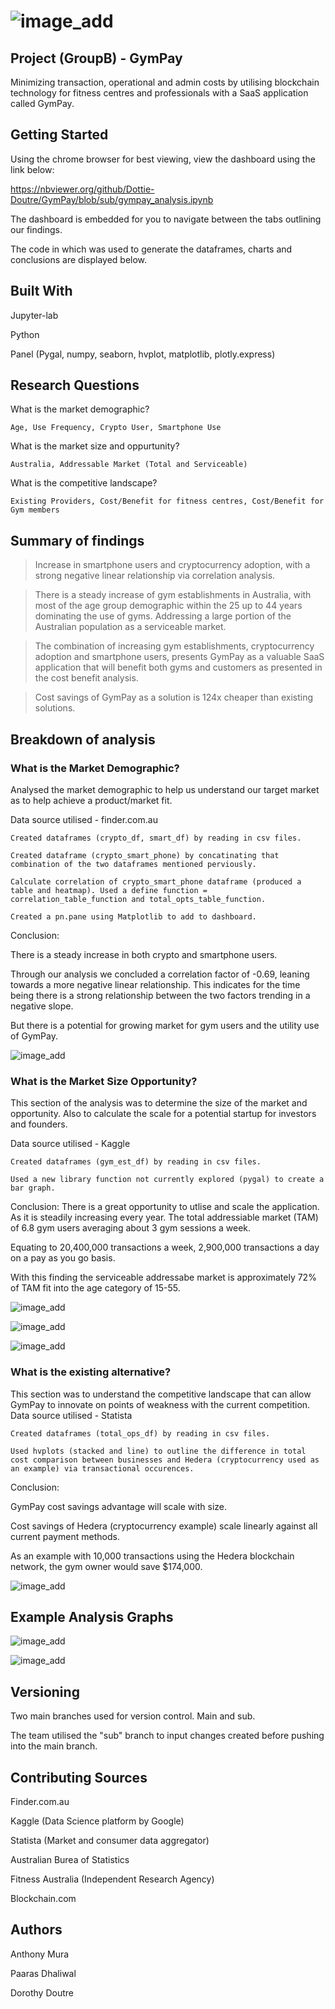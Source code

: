 # ![image_add](Images/Gympay.png)

## Project (GroupB) - GymPay
Minimizing transaction, operational and admin costs by utilising blockchain technology for fitness centres and professionals with a SaaS application called GymPay.

## Getting Started
Using the chrome browser for best viewing, view the dashboard using the link below:

https://nbviewer.org/github/Dottie-Doutre/GymPay/blob/sub/gympay_analysis.ipynb

The dashboard is embedded for you to navigate between the tabs outlining our findings.

The code in which was used to generate the dataframes, charts and conclusions are displayed below.

## Built With
Jupyter-lab

Python

Panel (Pygal, numpy, seaborn, hvplot, matplotlib, plotly.express)

## Research Questions
What is the market demographic?
```
Age, Use Frequency, Crypto User, Smartphone Use
```
What is the market size and oppurtunity?
```
Australia, Addressable Market (Total and Serviceable)
```
What is the competitive landscape?
```
Existing Providers, Cost/Benefit for fitness centres, Cost/Benefit for Gym members
```
## Summary of findings
> Increase in smartphone users and cryptocurrency adoption, with a strong negative linear relationship via correlation analysis.

> There is a steady increase of gym establishments in Australia, with most of the age group demographic within the 25 up to 44 years dominating the use of gyms. 
Addressing a large portion of the Australian population as a serviceable market.

> The combination of increasing gym establishments, cryptocurrency adoption and smartphone users, presents GymPay as a valuable SaaS application that will benefit both gyms and customers as presented in the cost benefit analysis.

> Cost savings of GymPay as a solution is 124x cheaper than existing solutions.

## Breakdown of analysis

### What is the Market Demographic?
Analysed the market demographic to help us understand our target market as to help achieve a product/market fit.

Data source utilised - finder.com.au
```
Created dataframes (crypto_df, smart_df) by reading in csv files.

Created dataframe (crypto_smart_phone) by concatinating that combination of the two dataframes mentioned perviously.

Calculate correlation of crypto_smart_phone dataframe (produced a table and heatmap). Used a define function = correlation_table_function and total_opts_table_function.

Created a pn.pane using Matplotlib to add to dashboard.
```
Conclusion:

There is a steady increase in both crypto and smartphone users.

Through our analysis we concluded a correlation factor of -0.69, leaning towards a more negative linear relationship. This indicates for the time being there is a strong relationship between the two factors trending in a negative slope.

But there is a potential for growing market for gym users and the utility use of GymPay.

![image_add](Images/heatmap.png)

### What is the Market Size Opportunity?
This section of the analysis was to determine the size of the market and opportunity. Also to calculate the scale for a potential startup for investors and founders.

Data source utilised - Kaggle
```
Created dataframes (gym_est_df) by reading in csv files.

Used a new library function not currently explored (pygal) to create a bar graph.
```
Conclusion:
There is a great opportunity to utlise and scale the application. As it is steadily increasing every year. The total addressiable market (TAM) of 6.8 gym users averaging about 3 gym sessions a week. 

Equating to 20,400,000 transactions a week, 2,900,000 transactions a day on a pay as you go basis.

With this finding the serviceable addressabe market is approximately 72% of TAM fit into the age category of 15-55.

![image_add](Plots/gym_est_bar.svg)

![image_add](Plots/gym_data.png)

![image_add](Plots/gym_user_bar.svg)

### What is the existing alternative?
This section was to understand the competitive landscape that can allow GymPay to innovate on points of weakness with the current competition.
Data source utilised - Statista
```
Created dataframes (total_ops_df) by reading in csv files.

Used hvplots (stacked and line) to outline the difference in total cost comparison between businesses and Hedera (cryptocurrency used as an example) via transactional occurences.
```
Conclusion:

GymPay cost savings advantage will scale with size.

Cost savings of Hedera (cryptocurrency example) scale linearly against all current payment methods.

As an example with 10,000 transactions using the Hedera blockchain network, the gym owner would save $174,000.

![image_add](Images/Cost_savings.PNG)
 
## Example Analysis Graphs

![image_add](Images/radar_chart_gymdemographic.svg)

![image_add](Plots/bar_chart.svg)

## Versioning
Two main branches used for version control.
Main and sub.

The team utilised the "sub" branch to input changes created before pushing into the main branch.

## Contributing Sources
Finder.com.au

Kaggle (Data Science platform by Google)

Statista (Market and consumer data aggregator)

Australian Burea of Statistics

Fitness Australia (Independent Research Agency)

Blockchain.com

## Authors
Anthony Mura

Paaras Dhaliwal

Dorothy Doutre
